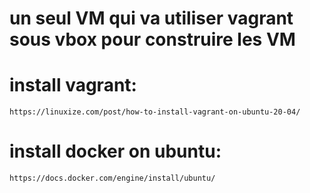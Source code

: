 
# un seul VM qui va utiliser vagrant sous vbox pour construire les VM

# install vagrant:

``
https://linuxize.com/post/how-to-install-vagrant-on-ubuntu-20-04/
``

# install docker on ubuntu:
``
https://docs.docker.com/engine/install/ubuntu/
``
